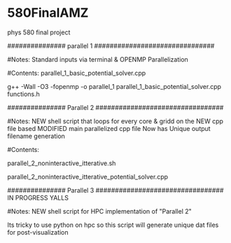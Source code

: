 # 580FinalAMZ
phys 580 final project 


############### parallel 1 ###############################

#Notes: Standard inputs via terminal & OPENMP Parallelization	

#Contents: parallel_1_basic_potential_solver.cpp	


g++ -Wall -O3 -fopenmp -o parallel_1 parallel_1_basic_potential_solver.cpp functions.h		

############### Parallel 2 ################################# 

#Notes: NEW shell script that loops for every core & gridd on the NEW cpp file based MODIFIED main parallelized cpp file 
Now has Unique output filename generation

#Contents: 

parallel_2_noninteractive_itterative.sh

parallel_2_noninteractive_itterative_potential_solver.cpp

############### Parallel 3 ################################# IN PROGRESS YALLS


#Notes: NEW shell script for HPC implementation of "Parallel 2" 

Its tricky to use python on hpc so this script will generate unique dat files for post-visualization
